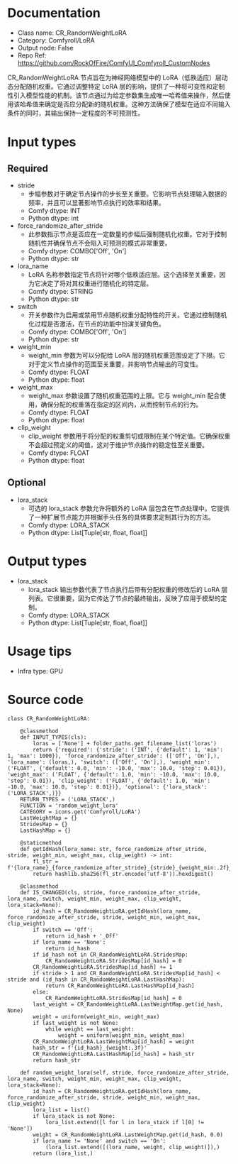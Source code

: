 # Documentation
- Class name: CR_RandomWeightLoRA
- Category: Comfyroll/LoRA
- Output node: False
- Repo Ref: https://github.com/RockOfFire/ComfyUI_Comfyroll_CustomNodes

CR_RandomWeightLoRA 节点旨在为神经网络模型中的 LoRA（低秩适应）层动态分配随机权重。它通过调整特定 LoRA 层的影响，提供了一种将可变性和定制性引入模型性能的机制。该节点通过为给定参数集生成唯一哈希值来操作，然后使用该哈希值来确定是否应分配新的随机权重。这种方法确保了模型在适应不同输入条件的同时，其输出保持一定程度的不可预测性。

# Input types
## Required
- stride
    - 步幅参数对于确定节点操作的步长至关重要。它影响节点处理输入数据的频率，并且可以显著影响节点执行的效率和结果。
    - Comfy dtype: INT
    - Python dtype: int
- force_randomize_after_stride
    - 此参数指示节点是否应在一定数量的步幅后强制随机化权重。它对于控制随机性并确保节点不会陷入可预测的模式非常重要。
    - Comfy dtype: COMBO['Off', 'On']
    - Python dtype: str
- lora_name
    - LoRA 名称参数指定节点将针对哪个低秩适应层。这个选择至关重要，因为它决定了将对其权重进行随机化的特定层。
    - Comfy dtype: STRING
    - Python dtype: str
- switch
    - 开关参数作为启用或禁用节点随机权重分配特性的开关。它通过控制随机化过程是否激活，在节点的功能中扮演关键角色。
    - Comfy dtype: COMBO['Off', 'On']
    - Python dtype: str
- weight_min
    - weight_min 参数为可以分配给 LoRA 层的随机权重范围设定了下限。它对于定义节点操作的范围至关重要，并影响节点输出的可变性。
    - Comfy dtype: FLOAT
    - Python dtype: float
- weight_max
    - weight_max 参数设置了随机权重范围的上限。它与 weight_min 配合使用，确保分配的权重落在指定的区间内，从而控制节点的行为。
    - Comfy dtype: FLOAT
    - Python dtype: float
- clip_weight
    - clip_weight 参数用于将分配的权重剪切或限制在某个特定值。它确保权重不会超过预定义的阈值，这对于维护节点操作的稳定性至关重要。
    - Comfy dtype: FLOAT
    - Python dtype: float
## Optional
- lora_stack
    - 可选的 lora_stack 参数允许将额外的 LoRA 层包含在节点处理中。它提供了一种扩展节点能力并根据手头任务的具体要求定制其行为的方法。
    - Comfy dtype: LORA_STACK
    - Python dtype: List[Tuple[str, float, float]]

# Output types
- lora_stack
    - lora_stack 输出参数代表了节点执行后带有分配权重的修改后的 LoRA 层列表。它很重要，因为它传达了节点的最终输出，反映了应用于模型的定制。
    - Comfy dtype: LORA_STACK
    - Python dtype: List[Tuple[str, float, float]]

# Usage tips
- Infra type: GPU

# Source code
```
class CR_RandomWeightLoRA:

    @classmethod
    def INPUT_TYPES(cls):
        loras = ['None'] + folder_paths.get_filename_list('loras')
        return {'required': {'stride': ('INT', {'default': 1, 'min': 1, 'max': 1000}), 'force_randomize_after_stride': (['Off', 'On'],), 'lora_name': (loras,), 'switch': (['Off', 'On'],), 'weight_min': ('FLOAT', {'default': 0.0, 'min': -10.0, 'max': 10.0, 'step': 0.01}), 'weight_max': ('FLOAT', {'default': 1.0, 'min': -10.0, 'max': 10.0, 'step': 0.01}), 'clip_weight': ('FLOAT', {'default': 1.0, 'min': -10.0, 'max': 10.0, 'step': 0.01})}, 'optional': {'lora_stack': ('LORA_STACK',)}}
    RETURN_TYPES = ('LORA_STACK',)
    FUNCTION = 'random_weight_lora'
    CATEGORY = icons.get('Comfyroll/LoRA')
    LastWeightMap = {}
    StridesMap = {}
    LastHashMap = {}

    @staticmethod
    def getIdHash(lora_name: str, force_randomize_after_stride, stride, weight_min, weight_max, clip_weight) -> int:
        fl_str = f'{lora_name}_{force_randomize_after_stride}_{stride}_{weight_min:.2f}_{weight_max:.2f}_{clip_weight:.2f}'
        return hashlib.sha256(fl_str.encode('utf-8')).hexdigest()

    @classmethod
    def IS_CHANGED(cls, stride, force_randomize_after_stride, lora_name, switch, weight_min, weight_max, clip_weight, lora_stack=None):
        id_hash = CR_RandomWeightLoRA.getIdHash(lora_name, force_randomize_after_stride, stride, weight_min, weight_max, clip_weight)
        if switch == 'Off':
            return id_hash + '_Off'
        if lora_name == 'None':
            return id_hash
        if id_hash not in CR_RandomWeightLoRA.StridesMap:
            CR_RandomWeightLoRA.StridesMap[id_hash] = 0
        CR_RandomWeightLoRA.StridesMap[id_hash] += 1
        if stride > 1 and CR_RandomWeightLoRA.StridesMap[id_hash] < stride and (id_hash in CR_RandomWeightLoRA.LastHashMap):
            return CR_RandomWeightLoRA.LastHashMap[id_hash]
        else:
            CR_RandomWeightLoRA.StridesMap[id_hash] = 0
        last_weight = CR_RandomWeightLoRA.LastWeightMap.get(id_hash, None)
        weight = uniform(weight_min, weight_max)
        if last_weight is not None:
            while weight == last_weight:
                weight = uniform(weight_min, weight_max)
        CR_RandomWeightLoRA.LastWeightMap[id_hash] = weight
        hash_str = f'{id_hash}_{weight:.3f}'
        CR_RandomWeightLoRA.LastHashMap[id_hash] = hash_str
        return hash_str

    def random_weight_lora(self, stride, force_randomize_after_stride, lora_name, switch, weight_min, weight_max, clip_weight, lora_stack=None):
        id_hash = CR_RandomWeightLoRA.getIdHash(lora_name, force_randomize_after_stride, stride, weight_min, weight_max, clip_weight)
        lora_list = list()
        if lora_stack is not None:
            lora_list.extend([l for l in lora_stack if l[0] != 'None'])
        weight = CR_RandomWeightLoRA.LastWeightMap.get(id_hash, 0.0)
        if lora_name != 'None' and switch == 'On':
            (lora_list.extend([(lora_name, weight, clip_weight)]),)
        return (lora_list,)
```